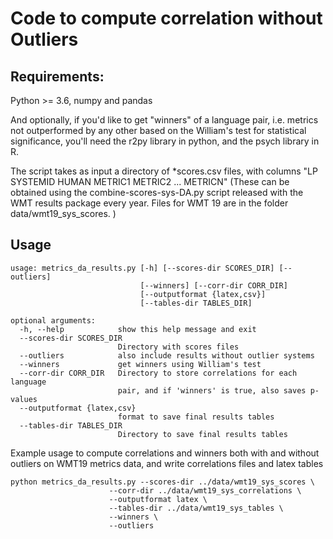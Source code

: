 # Code to compute correlation without Outliers

## Requirements:
Python >= 3.6, numpy and pandas

And optionally, if you'd like to get "winners" of a language pair, i.e. metrics not outperformed by any other based on the William's test for statistical significance, you'll need the r2py library in python, and the psych library in R. 


The script takes as input a directory of *scores.csv files, with columns "LP SYSTEMID HUMAN METRIC1 METRIC2 ... METRICN"
 (These can be obtained using the combine-scores-sys-DA.py script released with the WMT results package every year. Files for WMT 19 are in the folder data/wmt19_sys_scores. )

## Usage 
```
usage: metrics_da_results.py [-h] [--scores-dir SCORES_DIR] [--outliers]
                             [--winners] [--corr-dir CORR_DIR]
                             [--outputformat {latex,csv}]
                             [--tables-dir TABLES_DIR]

optional arguments:
  -h, --help            show this help message and exit
  --scores-dir SCORES_DIR
                        Directory with scores files
  --outliers            also include results without outlier systems
  --winners             get winners using William's test
  --corr-dir CORR_DIR   Directory to store correlations for each language
                        pair, and if 'winners' is true, also saves p-values
  --outputformat {latex,csv}
                        format to save final results tables
  --tables-dir TABLES_DIR
                        Directory to save final results tables

```

Example usage to compute correlations and winners both with and without outliers on WMT19 metrics data, and write correlations files and latex tables 

```
python metrics_da_results.py --scores-dir ../data/wmt19_sys_scores \
                      --corr-dir ../data/wmt19_sys_correlations \
                      --outputformat latex \
                      --tables-dir ../data/wmt19_sys_tables \
                      --winners \
                      --outliers 
```







